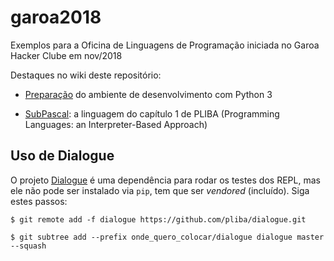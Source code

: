 # garoa2018

Exemplos para a Oficina de Linguagens de Programação iniciada no Garoa Hacker Clube em nov/2018

Destaques no wiki deste repositório:

* [Preparação](https://github.com/pliba/garoa2018/wiki/Prepara%C3%A7%C3%A3o) do ambiente de desenvolvimento com Python 3

* [SubPascal](https://github.com/pliba/garoa2018/wiki/Linguagem-SubPascal): a linguagem do capítulo 1 de PLIBA (Programming Languages: an Interpreter-Based Approach)


## Uso de Dialogue

O projeto [Dialogue](https://github.com/pliba/dialogue.git) é uma dependência para rodar os testes dos REPL, mas ele não pode ser instalado via `pip`, tem que ser *vendored* (incluído). Siga estes passos:

```
$ git remote add -f dialogue https://github.com/pliba/dialogue.git

$ git subtree add --prefix onde_quero_colocar/dialogue dialogue master --squash
```
